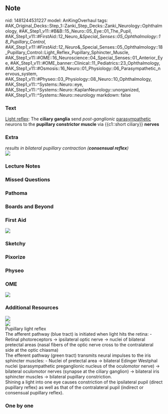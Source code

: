 ## Note
nid: 1481244531227
model: AnKingOverhaul
tags: #AK_Original_Decks::Step_1::Zanki_Step_Decks::Zanki_Neurology::Ophthalmology, #AK_Step1_v11::#B&B::15_Neuro::05_Eye::01_The_Pupil, #AK_Step1_v11::#FirstAid::12_Neuro_&_Special_Senses::05_Ophthalmology::18_Pupillary_Control, #AK_Step1_v11::#FirstAid::12_Neuro_&_Special_Senses::05_Ophthalmology::18_Pupillary_Control::Light_Reflex_Pupillary_Sphincter_Muscle, #AK_Step1_v11::#OME::16_Neuroscience::04_Special_Senses::01_Anterior_Eye, #AK_Step1_v11::#OME_banner::Clinical::11_Pediatrics::23_Ophthalmology, #AK_Step1_v11::#Osmosis::16_Neuro::01_Physiology::06_Parasympathetic_nervous_system, #AK_Step1_v11::#Physeo::03_Physiology::08_Neuro::10_Ophthalmology, #AK_Step1_v11::^Systems::Neuro::eye, #AK_Step1_v11::^Systems::Neuro::KaplanNeurology::unorganized, #AK_Step1_v11::^Systems::Neuro::neurology
markdown: false

### Text
<div>
  <div>
    <u>Light reflex</u>: The <b>ciliary ganglia</b> send
    <i>post-ganglionic</i> <u>parasympathetic</u> neurons to the
    <b>pupillary constrictor muscle</b> via {{c1::short ciliary}}
    <b>nerves</b>
  </div>
</div>

### Extra
<div>
  <i>results in bilateral pupillary contraction (<b>consensual
  reflex</b>)</i>
</div>
<div><img src="paste-217363999883448.jpg"></div>

### Lecture Notes


### Missed Questions


### Pathoma


### Boards and Beyond


### First Aid
<img src="tmpI2ysAI.png">

### Sketchy


### Pixorize


### Physeo


### OME
<div class="ome-widget">
  <a href=
  "https://onlinemeded.org/spa/pediatrics/ophthalmology/acquire?ref=anki">
  <img src="_OME_AnkiFlashcards_Lesson_4.png"></a>
</div>

### Additional Resources
<div><img src=
"paste-ce72771278249a5b43d455a64cce304300f65636.jpg"></div><img src="paste-b4d3617b66c339c472b8942fabed9f0b2740eb4e.jpg">
<div>
  <div>
    <div>
      Pupillary light reflex
    </div>
  </div>
  <div>
    <div>
      <div>
        The afferent pathway (blue tract) is initiated when light
        hits the retina: - Retinal photoreceptors → ipsilateral
        optic nerve → nuclei of bilateral pretectal areas (nasal
        fibers of the optic nerve cross to the contralateral side
        at the optic chiasma)
      </div>
      <div>
        The efferent pathway (green tract) transmits neural
        impulses to the iris sphincter muscles: - Nuclei of
        pretectal area → bilateral Edinger Westphal nuclei
        (parasympathetic preganglionic nucleus of the oculomotor
        nerve) → bilateral oculomotor nerves (synapse at the
        ciliary ganglion) → bilateral iris sphincter muscles →
        bilateral pupillary constriction.
      </div>
      <div>
        Shining a light into one eye causes constriction of the
        ipsilateral pupil (direct pupillary reflex) as well as that
        of the contralateral pupil (indirect or consensual
        pupillary reflex).
      </div>
    </div>
  </div>
</div>

### One by one

